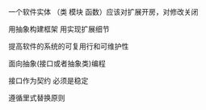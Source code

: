 一个软件实体 （类 模块 函数）应该对扩展开房，对修改关闭

用抽象构建框架  用实现扩展细节

提高软件的系统的可复用行和可维护性


面向抽象(接口或者抽象类)编程


接口作为契约  必须是稳定

遵循里式替换原则